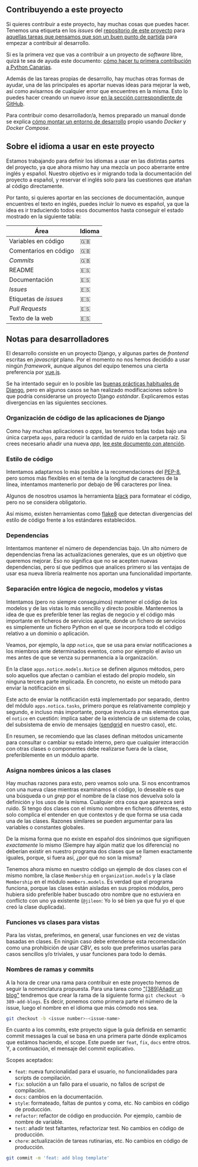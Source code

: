 ## Contribuyendo a este proyecto

Si quieres contribuir a este proyecto, hay muchas cosas que puedes hacer.
Tenemos una etiqueta en los _issues_ del [repositorio de este
proyecto](https://github.com/pythoncanarias/pycan-web/issues) para
[aquellas tareas que pensamos que son un buen punto de partida](https://github.com/pythoncanarias/pycan-web/issues?q=is%3Aopen+is%3Aissue+label%3A%22good+first+issue%22)
para empezar a contribuir
al desarrollo.

Si es la primera vez que vas a contribuir a un proyecto de _software_ libre,
quizá te sea de ayuda este documento: [cómo hacer tu primera contribución a
Python Canarias](docs/first-contrib.md).

Además de las tareas propias de desarrollo, hay muchas otras formas de ayudar,
una de las principales es aportar nuevas ideas para mejorar la web, así
como avisarnos de cualquier error que encuentres en la misma. Esto lo puedes hacer creando un nuevo _issue_ [en la sección correspondiente de GitHub](https://github.com/pythoncanarias/pycan-web/issues).

Para contribuir como desarrollador/a, hemos preparado un manual donde se explica [cómo montar un entorno de desarrollo](docs/dev.md) propio usando _Docker_ y _Docker Compose_.

## Sobre el idioma a usar en este proyecto

Estamos trabajando para definir los idiomas a usar en las distintas partes del
proyecto, ya que ahora mismo hay una mezcla un poco aberrante entre inglés y
español. Nuestro objetivo es ir migrando toda la documentación del proyecto a
español, y reservar el inglés solo para las cuestiones que atañan al código
directamente.

Por tanto, si quieres aportar en las secciones de documentación, aunque
encuentres el texto en inglés, puedes incluir lo nuevo es español, ya que la
idea es ir traduciendo todos esos documentos hasta conseguir el estado mostrado
en la siguiente tabla:

| Área                  | Idioma |
| --------------------- | ------ |
| Variables en código   | 🇬🇧     |
| Comentarios en código | 🇬🇧     |
| _Commits_             | 🇬🇧     |
| README                | 🇪🇸     |
| Documentación         | 🇪🇸     |
| _Issues_              | 🇪🇸     |
| Etiquetas de _issues_ | 🇪🇸     |
| _Pull Requests_       | 🇪🇸     |
| Texto de la web       | 🇪🇸     |

## Notas para desarrolladores

El desarrollo consiste en un proyecto Django, y algunas partes de _frontend_
escritas en _javascript_ plano. Por el momento no nos hemos decidido a usar
ningún _framework_, aunque algunos del equipo tenemos una cierta preferencia
por [vue.js](https://vuejs.org/).

Se ha intentado seguir en lo posible las [buenas prácticas habituales de Django](https://django-best-practices.readthedocs.io/en/latest/), pero
en algunos casos se han realizado modificaciones sobre lo que podría
considerarse un proyecto Django _estándar_. Explicaremos estas divergencias en las
siguientes secciones.

### Organización de código de las aplicaciones de Django

Como hay muchas aplicaciones o _apps_, las tenemos todas todas bajo una única
carpeta `apps`, para reducir la cantidad de _ruido_ en
la carpeta raíz. Si crees necesario añadir una nueva _app_, [lee este documento con atención](docs/new-app.md).

### Estilo de código

Intentamos adaptarnos lo más posible a la recomendaciones del
[PEP-8](https://www.python.org/dev/peps/pep-0008/), pero somos más flexibles en
el tema de la longitud de caracteres de la línea, intentamos mantenerlo por
debajo de 96 caracteres por línea.

Algunos de nosotros usamos la herramienta [black](https://github.com/psf/black)
para formatear el código, pero no se considera obligatorio.

Así mismo, existen herramientas como [flake8](https://flake8.pycqa.org/en/latest/) que detectan divergencias del estilo de código frente a los estándares establecidos.

### Dependencias

Intentamos mantener el número de dependencias bajo. Un alto número de
dependencias frena las actualizaciones generales, que es un objetivo que
queremos mejorar. Eso no significa que no se acepten nuevas dependencias, pero
sí que pedimos que analices primero si las ventajas de usar esa nueva librería
realmente nos aportan una funcionalidad importante.

### Separación entre lógica de negocio, modelos y vistas

Intentamos (pero no siempre conseguimos) mantener el código de los modelos y de
las vistas lo más sencillo y directo posible. Mantenemos la idea de que es
preferible tener las reglas de negocio y el código más importante en ficheros
de servicios aparte, donde un fichero de servicios es simplemente un fichero
Python en el que se incorpora todo el código relativo a un dominio o
aplicación.

Veamos, por ejemplo, la _app_ `notice`, que se usa para enviar notificaciones
a los miembros ante determinados eventos, como por ejemplo el aviso un mes
antes de que se venza su permanencia a la organización.

En la clase `apps.notice.models.Notice` se definen algunos métodos, pero
solo aquellos que afectan o cambian el estado del propio modelo, sin
ninguna tercera parte implicada. En concreto, no existe un método
para enviar la notificación en si.

Este acto de enviar la notificación está implementado por separado, dentro del
módulo `apps.notica.tasks`, primero porque es relativamente complejo y segundo,
e incluso más importante, porque involucra a más elementos que el `notice` en
cuestión: implica saber de la existencia de un sistema de colas, del subsistema
de envío de mensajes ([sendgrid](https://sendgrid.com/) en nuestro caso), etc.

En resumen, se recomiendo que las clases definan métodos unicamente para
consultar o cambiar su estado interno, pero que cualquier interacción con
otras clases o componentes debe realizarse fuera de la clase, preferiblemente
en un módulo aparte.

### Asigna nombres únicos a las clases

Hay muchas razones para esto, pero veamos solo una. Si nos encontramos con una
nueva clase mientras examinamos el código, lo deseable es que una búsqueda o un
_grep_ por el nombre de la clase nos devuelva solo la definición y los usos de
la misma. Cualquier otra cosa que aparezca será ruido. Si tengo dos clases con
el mismo nombre en ficheros diferentes, esto solo complica el entender en que
contextos y de que forma se usa cada una de las clases. Razones similares se
pueden argumentar para las variables o constantes globales.

De la misma forma que no existe en español dos sinónimos que signifiquen
_exactamente_ lo mismo (Siempre hay algún matiz que los diferencia) no deberían
existir en nuestro programa dos clases que se llamen exactamente iguales,
porque, si fuera así, ¿por qué no son la misma?

Tenemos ahora mismo en nuestro código un ejemplo de dos clases con el mismo
nombre, la clase `Membership` en `organization.models` y la clase
`Membership` en el módulo `members.models`. Es verdad que el programa
funciona, porque las clases están aisladas en sus propios módulos, pero hubiera
sido preferible haber buscado otro nombre que no estuviera en conflicto con uno
ya existente (`@jileon`: Yo lo sé bien ya que fui yo el que creó la clase
duplicada).

### Funciones vs clases para vistas

Para las vistas, preferimos, en general, usar funciones en vez de vistas
basadas en clases. En ningún caso debe entenderse esta recomendación como una
prohibición de usar _CBV_, es solo que preferimos usarlas para casos sencillos
y/o triviales, y usar funciones para todo lo demás.

### Nombres de ramas y commits

A la hora de crear una rama para contribuir en este proyecto hemos de seguir
la nomenclatura propuesta. Para una tarea como
["[389]Añadir un blog"][add-blog-issue] tendremos que crear la rama de la
siguiente forma `git checkout -b 389-add-blogs`. Es decir, ponemos como primera
parte el número de la issue, luego el nombre en el idioma que más cómodo nos sea.

[add-blog-issue]:https://github.com/pythoncanarias/pycan-web/issues/389

```bash
git checkout -b <issue number>-<issue-name>
```

En cuanto a los commits, este proyecto sigue la guía definida en
semantic commit messages la cual se basa en una primera parte dónde explicamos
que estámos haciendo, el scope. Este puede ser `feat`, `fix`, `docs` entre
otros. Y, a continuación, el mensaje del commit explicativo.

Scopes aceptados:

- `feat`: nueva funcionalidad para el usuario, no funcionalidades para scripts de compilación.
- `fix`: solución a un fallo para el usuario, no fallos de scripst de compilación.
- `docs`: cambios en la documentación.
- `style`: formateado, faltas de puntos y coma, etc. No cambios en código de producción.
- `refactor`: refactor de código en producción. Por ejemplo, cambio de nombre de variable.
- `test`: añadir test faltantes, refactorizar test. No cambios en código de producción.
- `chore`: actualización de tareas rutinarias, etc. No cambios en código de producción.

```bash
git commit -m 'feat: add blog template'
```